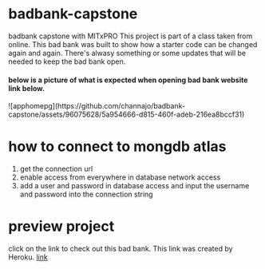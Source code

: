 # badbank-capstone
badbank capstone with MITxPRO
This project is part of a class taken from online. This bad bank was built to show how a starter code can be changed 
again and again. There's alwasy something or some updates that will be needed to keep the bad bank open. 

<h4> below is a picture of what is expected when opening bad bank website link below. </h4>
![apphomepg](https://github.com/channajo/badbank-capstone/assets/96075628/5a954666-d815-460f-adeb-216ea8bccf31)


# how to connect to mongdb atlas
1. get the connection url
2. enable access from everywhere in database network access
3. add a user and password in database access and input the username and password into the connection string

# preview project
click on the link to check out this bad bank. This link was created by Heroku.
[link](https://channa.herokuapp.com)
